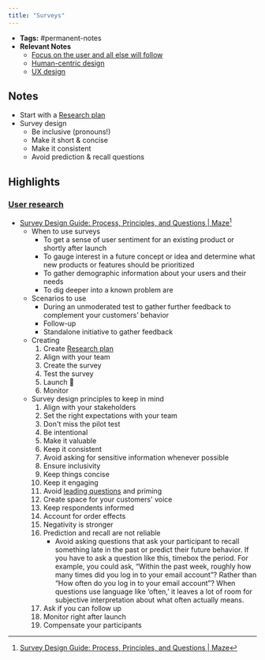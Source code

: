 ```yaml
---
title: "Surveys"
---
```


- **Tags:** #permanent-notes 
- **Relevant Notes**
	- [Focus on the user and all else will follow](notes/focus-on-user.md)
	- [Human-centric design](moc/ux-design.md)
	- [UX design](moc/ux-design.md)

## Notes
- Start with a [Research plan](notes/research-plan.md)
- Survey design
	- Be inclusive (pronouns!)
	- Make it short & concise
	- Make it consistent
	- Avoid prediction & recall questions

## Highlights
### [User research](notes/tech/hcd/user-research.md)
- [Survey Design Guide: Process, Principles, and Questions | Maze](https://maze.co/guides/survey-design/)[^1]
	- When to use surveys
		- To get a sense of user sentiment for an existing product or shortly after launch
		- To gauge interest in a future concept or idea and determine what new products or features should be prioritized
		- To gather demographic information about your users and their needs
		- To dig deeper into a known problem are
	- Scenarios to use
		- During an unmoderated test to gather further feedback to complement your customers’ behavior
		- Follow-up
		- Standalone initiative to gather feedback
	- Creating
		1. Create [Research plan](notes/research-plan.md)
		2. Align with your team
		3. Create the survey
		4. Test the survey
		5. Launch 🚀
		6. Monitor
	- Survey design principles to keep in mind
		1. Align with your stakeholders
		2. Set the right expectations with your team
		3. Don't miss the pilot test
		4. Be intentional
		5. Make it valuable
		6. Keep it consistent
		7. Avoid asking for sensitive information whenever possible
		8. Ensure inclusivity
		9. Keep things concise
		10. Keep it engaging
		11. Avoid [leading questions](notes/psych/questioning.md) and priming
		12. Create space for your customers' voice
		13. Keep respondents informed
		14. Account for order effects
		15. Negativity is stronger
		16. Prediction and recall are not reliable
			- Avoid asking questions that ask your participant to recall something late in the past or predict their future behavior. If you have to ask a question like this, timebox the period. For example, you could ask, “Within the past week, roughly how many times did you log in to your email account”? Rather than “How often do you log in to your email account”? When questions use language like ‘often,’ it leaves a lot of room for subjective interpretation about what often actually means.
		17. Ask if you can follow up
		18. Monitor right after launch
		19. Compensate your participants


[^1]: [Survey Design Guide: Process, Principles, and Questions | Maze](https://maze.co/guides/survey-design/)